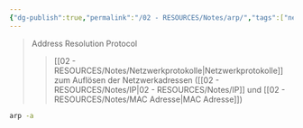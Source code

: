 ```yaml
---
{"dg-publish":true,"permalink":"/02 - RESOURCES/Notes/arp/","tags":["netzwerk/protocol","linux/command","windows/command"],"noteIcon":"","updated":"2025-03-15T22:09:39.613+01:00"}
---
```


> Address Resolution Protocol
>>[[02 - RESOURCES/Notes/Netzwerkprotokolle\|Netzwerkprotokolle]] zum Auflösen der Netzwerkadressen ([[02 - RESOURCES/Notes/IP\|02 - RESOURCES/Notes/IP]] und [[02 - RESOURCES/Notes/MAC Adresse\|MAC Adresse]])

```sh
arp -a
```
